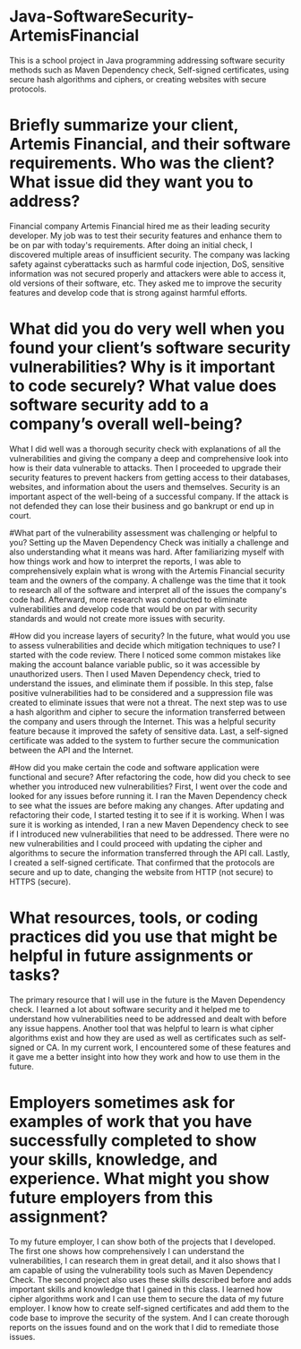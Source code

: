 # Java-SoftwareSecurity-ArtemisFinancial
This is a school project in Java programming addressing software security methods such as Maven Dependency check, Self-signed certificates, using secure hash algorithms and ciphers, 
or creating websites with secure protocols.


# Briefly summarize your client, Artemis Financial, and their software requirements. Who was the client? What issue did they want you to address?
Financial company Artemis Financial hired me as their leading security developer. My job was to test their security features and enhance them to be on par with today's requirements.
After doing an initial check, I discovered multiple areas of insufficient security. The company was lacking safety against cyberattacks such as harmful code injection, 
DoS, sensitive information was not secured properly and attackers were able to access it, old versions of their software, etc. They asked me to improve the security features
and develop code that is strong against harmful efforts.

# What did you do very well when you found your client’s software security vulnerabilities? Why is it important to code securely? What value does software security add to a company’s overall well-being?
What I did well was a thorough security check with explanations of all the vulnerabilities and giving the company a deep and comprehensive look into how is their data vulnerable to attacks.
Then I proceeded to upgrade their security features to prevent hackers from getting access to their databases, websites, and information about the users and themselves. Security is an important aspect
of the well-being of a successful company. If the attack is not defended they can lose their business and go bankrupt or end up in court. 

#What part of the vulnerability assessment was challenging or helpful to you?
Setting up the Maven Dependency Check was initially a challenge and also understanding what it means was hard. After familiarizing myself with how things work and how to interpret
the reports, I was able to comprehensively explain what is wrong with the Artemis Financial security team and the owners of the company.
A challenge was the time that it took to research all of the software and interpret all of the issues the company's code had. Afterward, more research was conducted to
eliminate vulnerabilities and develop code that would be on par with security standards and would not create more issues with security.

#How did you increase layers of security? In the future, what would you use to assess vulnerabilities and decide which mitigation techniques to use?
I started with the code review. There I noticed some common mistakes like making the account balance variable public, so it was accessible by unauthorized users. 
Then I used Maven Dependency check, tried to understand the issues, and eliminate them if possible. In this step, false positive vulnerabilities had to be considered and a suppression file
was created to eliminate issues that were not a threat. The next step was to use a hash algorithm and cipher to secure the information transferred between the company and users through the Internet.
This was a helpful security feature because it improved the safety of sensitive data. Last, a self-signed certificate was added to the system to further secure the communication between the API and the Internet.

#How did you make certain the code and software application were functional and secure? After refactoring the code, how did you check to see whether you introduced new vulnerabilities?
First, I went over the code and looked for any issues before running it. I ran the Maven Dependency check to see what the issues are before making any changes. After updating and refactoring their code, 
I started testing it to see if it is working. When I was sure it is working as intended, I ran a new Maven Dependency check to see if I introduced new vulnerabilities that need to be addressed.
There were no new vulnerabilities and I could proceed with updating the cipher and algorithms to secure the information transferred through the API call. Lastly, I created a self-signed certificate.
That confirmed that the protocols are secure and up to date, changing the website from HTTP (not secure) to HTTPS (secure).

# What resources, tools, or coding practices did you use that might be helpful in future assignments or tasks?
The primary resource that I will use in the future is the Maven Dependency check. I learned a lot about software security and it helped me to understand how vulnerabilities need to be addressed and dealt with 
before any issue happens. Another tool that was helpful to learn is what cipher algorithms exist and how they are used as well as certificates such as self-signed or CA. 
In my current work, I encountered some of these features and it gave me a better insight into how they work and how to use them in the future.

# Employers sometimes ask for examples of work that you have successfully completed to show your skills, knowledge, and experience. What might you show future employers from this assignment?
To my future employer, I can show both of the projects that I developed. The first one shows how comprehensively I can understand the vulnerabilities, I can research them in great detail, and
it also shows that I am capable of using the vulnerability tools such as Maven Dependency Check. The second project also uses these skills described before and adds important skills and knowledge that I gained 
in this class. I learned how cipher algorithms work and I can use them to secure the data of my future employer. I know how to create self-signed certificates and add them to the code base to improve
the security of the system. And I can create thorough reports on the issues found and on the work that I did to remediate those issues.
